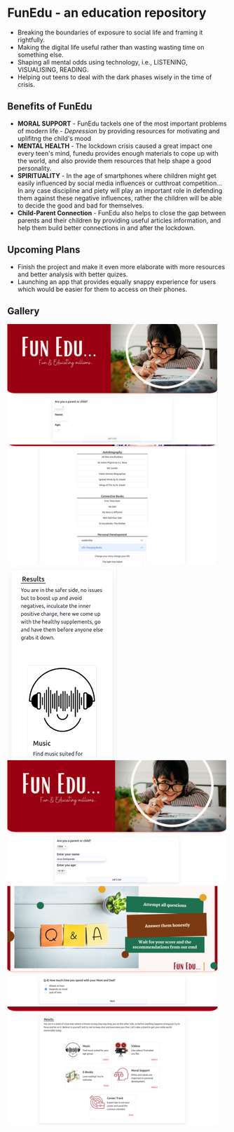 # FunEdu - an education repository
- Breaking the boundaries of exposure to social life and framing it rightfully.
- Making the digital life useful rather than wasting wasting time on something else.
- Shaping all mental odds using technology, i.e., LISTENING, VISUALISING, READING.
- Helping out teens to deal with the dark phases wisely in the time of crisis.

## Benefits of FunEdu
- **MORAL SUPPORT** - FunEdu tackels one of the most important problems of modern life - *Depression* by providing resources for motivating and uplifitng the child's mood
-  **MENTAL HEALTH** - The lockdown crisis caused a great impact one every teen's mind, funedu provides enough materials to cope up with the world, and also provide them resources that help shape a good personality.
-  **SPIRITUALITY** - In the age of smartphones where children might get easily influenced by social media influences or cutthroat competition... In any case discipline and piety will play an important role in defending them against these negative influences, rather the children will be able to decide the good and bad for themselves.
-  **Child-Parent Connection** - FunEdu also helps to close the gap between parents and their children by providing useful articles information, and help them build better connections in and after the lockdown.

## Upcoming Plans
- Finish the project and make it even more elaborate with more resources and better analysis with better quizes.
- Launching an app that provides equally snappy experience for users which would be easier for them to access on their phones.

## Gallery
<p align-items="center">
<img width="480px" src="./screenshots/homePAGE.png"/><img width="480px" src="./screenshots/booksPAGE.png"/>
<img width="250px" src="./screenshots/mobileFriendly.png"/><img width="500px" src="./screenshots/homePAGEfilled.png"/>
<img width="480px" src="./screenshots/qnaPAGE.png"/><img width="480px" src="./screenshots/resultsPAGE.png"/>
</p>
<!--
## Host React app on GitHub pages
`After linking you app to a github repo simply follow:`
### Install the gh-pages package as a _dev-dependency_ of the app.
In your app directory type:\
```
npm install gh-pages --save-dev
```
### Add some properties to the app's _package.json_ file.
At the top-level (i.e. inside package.json > right before/after/**in the same block as** the `"name"`) add the following:\
```
"homepage": "http://usrname.github.io/repo-name"
```
`usrname` name is your user-name at GitHub\
`repo-name` is the repository name that we are going to host on GitHub pages.
### In the existing scripts property, add a deploy property:
```
"scripts": {
  //...
  "deploy": "gh-pages -d build"
}
```
### Now run the following command:
```
npm run build
npm run deploy
```
And you are done now your react app will be hosted on GitHub pages !
## Available Scripts
In the project directory, you can run:
### `npm start`
Runs the app in the development mode.\
Open [http://localhost:3000](http://localhost:3000) to view it in the browser,\
or [http://localhost:3000](http://192.168.1.57:3000) to view it in the browser on your local network.
### `npm run build`
Builds the app for production to the `build` folder.\
It correctly bundles React in production mode and optimizes the build for the best performance.
The build is minified and the filenames include the hashes.\
Your app is ready to be deployed!
See the section about [deployment](https://facebook.github.io/create-react-app/docs/deployment) for more information.
### `npm run build` fails to minify
This section has moved here: [https://facebook.github.io/create-react-app/docs/troubleshooting#npm-run-build-fails-to-minify](https://facebook.github.io/create-react-app/docs/troubleshooting#npm-run-build-fails-to-minify) -->
